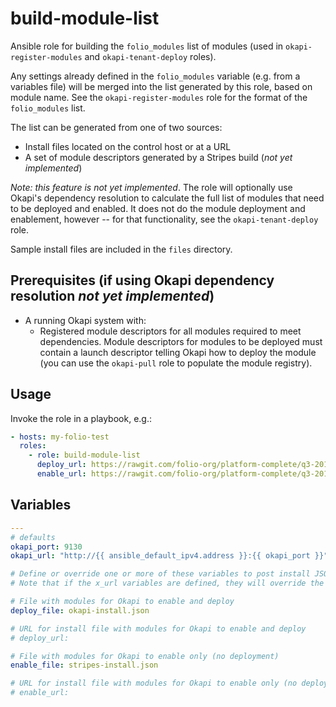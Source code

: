 # build-module-list

Ansible role for building the `folio_modules` list of modules (used in `okapi-register-modules` and `okapi-tenant-deploy` roles).

Any settings already defined in the `folio_modules` variable (e.g. from a variables file) will be merged into the list generated by this role, based on module name. See the `okapi-register-modules` role for the format of the `folio_modules` list.

The list can be generated from one of two sources:

* Install files located on the control host or at a URL
* A set of module descriptors generated by a Stripes build (_not yet implemented_)

_Note: this feature is not yet implemented_. The role will optionally use Okapi's dependency resolution to calculate the full list of modules that need to be deployed and enabled. It does not do the module deployment and enablement, however -- for that functionality, see the `okapi-tenant-deploy` role.

Sample install files are included in the `files` directory.

## Prerequisites (if using Okapi dependency resolution _not yet implemented_)

* A running Okapi system with:
  * Registered module descriptors for all modules required to meet dependencies. Module descriptors for modules to be deployed must contain a launch descriptor telling Okapi how to deploy the module (you can use the `okapi-pull` role to populate the module registry).

## Usage

Invoke the role in a playbook, e.g.:

```yaml
- hosts: my-folio-test
  roles:
    - role: build-module-list
      deploy_url: https://rawgit.com/folio-org/platform-complete/q3-2018/okapi-install.json
      enable_url: https://rawgit.com/folio-org/platform-complete/q3-2018/stripes-install.json
```

## Variables

```yaml
---
# defaults
okapi_port: 9130
okapi_url: "http://{{ ansible_default_ipv4.address }}:{{ okapi_port }}"

# Define or override one or more of these variables to post install JSON to Okapi.
# Note that if the x_url variables are defined, they will override the x_file variables

# File with modules for Okapi to enable and deploy
deploy_file: okapi-install.json

# URL for install file with modules for Okapi to enable and deploy
# deploy_url:

# File with modules for Okapi to enable only (no deployment)
enable_file: stripes-install.json

# URL for install file with modules for Okapi to enable only (no deployment)
# enable_url:
```
